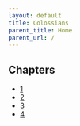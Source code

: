```yaml
---
layout: default
title: Colossians
parent_title: Home
parent_url: /
---
```


## Chapters

* [1](./1.md)
* [2](./2.md)
* [3](./3.md)
* [4](./4.md)

